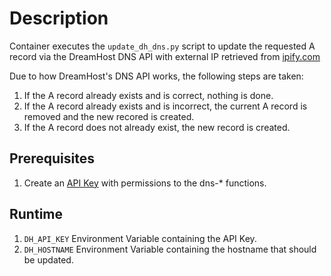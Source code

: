 # Description

Container executes the `update_dh_dns.py` script to update the requested A record via the DreamHost DNS API with external IP retrieved from [ipify.com](https://api.ipify.com)

Due to how DreamHost's DNS API works, the following steps are taken:

1. If the A record already exists and is correct, nothing is done.
2. If the A record already exists and is incorrect, the current A record is removed and the new recored is created.
3. If the A record does not already exist, the new record is created.

## Prerequisites

1. Create an [API Key](https://help.dreamhost.com/hc/en-us/articles/4407354972692) with permissions to the dns-* functions. 

## Runtime

1. `DH_API_KEY` Environment Variable containing the API Key.
2. `DH_HOSTNAME` Environment Variable containing the hostname that should be updated.